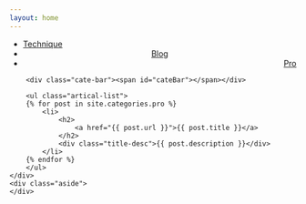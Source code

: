 ```yaml
---
layout: home
---
```


<div class="index-content project">
    <div class="section">
        <ul class="artical-cate">
            <li><a href="/"><span>Technique</span></a></li>
            <li style="text-align:center"><a href="/blog"><span>Blog</span></a></li>
            <li class="on" style="text-align:right"><a href="/pro"><span>Pro</span></a></li>
        </ul>

        <div class="cate-bar"><span id="cateBar"></span></div>

        <ul class="artical-list">
        {% for post in site.categories.pro %}
            <li>
                <h2>
                    <a href="{{ post.url }}">{{ post.title }}</a>
                </h2>
                <div class="title-desc">{{ post.description }}</div>
            </li>
        {% endfor %}
        </ul>
    </div>
    <div class="aside">
    </div>
</div>
